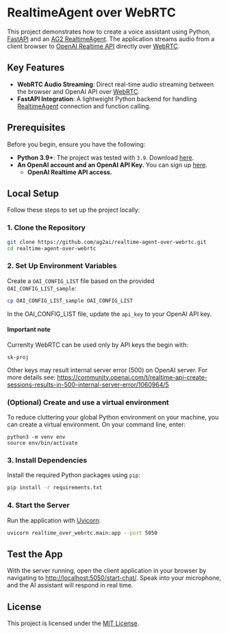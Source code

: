 
# **RealtimeAgent over WebRTC**

This project demonstrates how to create a voice assistant using Python, [FastAPI](https://fastapi.tiangolo.com/) and an [AG2 RealtimeAgent](https://docs.ag2.ai/docs/reference/agentchat/realtime_agent/realtime_agent#realtimeagent). The application streams audio from a client browser to [OpenAI Realtime API](https://platform.openai.com/docs/guides/realtime-webrtc) directly over [WebRTC](https://webrtc.org/).

## **Key Features**
- **WebRTC Audio Streaming**: Direct real-time audio streaming between the browser and OpenAI API over [WebRTC](https://webrtc.org/).
- **FastAPI Integration**: A lightweight Python backend for handling [RealtimeAgent](https://docs.ag2.ai/docs/reference/agentchat/realtime_agent/realtime_agent#realtimeagent) connection and function calling.

## **Prerequisites**

Before you begin, ensure you have the following:
- **Python 3.9+**: The project was tested with `3.9`. Download [here](https://www.python.org/downloads/).
- **An OpenAI account and an OpenAI API Key.** You can sign up [here](https://platform.openai.com/).
  - **OpenAI Realtime API access.**

## **Local Setup**

Follow these steps to set up the project locally:

### **1. Clone the Repository**
```bash
git clone https://github.com/ag2ai/realtime-agent-over-webrtc.git
cd realtime-agent-over-webrtc
```

### **2. Set Up Environment Variables**
Create a `OAI_CONFIG_LIST` file based on the provided `OAI_CONFIG_LIST_sample`:
```bash
cp OAI_CONFIG_LIST_sample OAI_CONFIG_LIST
```
In the OAI_CONFIG_LIST file, update the `api_key` to your OpenAI API key.

#### Important note

Currenlty WebRTC can be used only by API keys the begin with:

```
sk-proj
```

Other keys may result internal server error  (500) on OpenAI server. For more details see:
https://community.openai.com/t/realtime-api-create-sessions-results-in-500-internal-server-error/1060964/5

### (Optional) Create and use a virtual environment

To reduce cluttering your global Python environment on your machine, you can create a virtual environment. On your command line, enter:

```
python3 -m venv env
source env/bin/activate
```

### **3. Install Dependencies**
Install the required Python packages using `pip`:
```bash
pip install -r requirements.txt
```

### **4. Start the Server**
Run the application with [Uvicorn](https://www.uvicorn.org/):
```bash
uvicorn realtime_over_webrtc.main:app --port 5050
```

## **Test the App**
With the server running, open the client application in your browser by navigating to [http://localhost:5050/start-chat/](http://localhost:5050/start-chat/). Speak into your microphone, and the AI assistant will respond in real time.

## **License**
This project is licensed under the [MIT License](LICENSE).
